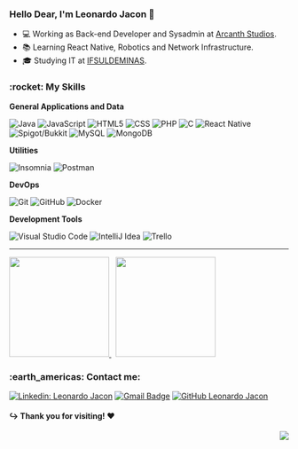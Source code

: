 <h3>Hello Dear, I'm Leonardo Jacon 👋</h3>

 
- 💻 Working as Back-end Developer and Sysadmin at <a href="https://arcanthstudios.com/">Arcanth Studios</a>.
- 📚 Learning React Native, Robotics and Network Infrastructure.
- 🎓 Studying IT at <a href="https://portal.ifsuldeminas.edu.br/">IFSULDEMINAS</a>.

<h3> :rocket: My Skills </h3>

**General Applications and Data**

  ![Java](https://img.shields.io/badge/-Java-333333?style=flat&logo=Java&logoColor=f02020)
  ![JavaScript](https://img.shields.io/badge/-JavaScript-333333?style=flat&logo=javascript)
  ![HTML5](https://img.shields.io/badge/-HTML5-333333?style=flat&logo=HTML5)
  ![CSS](https://img.shields.io/badge/-CSS-333333?style=flat&logo=CSS3&logoColor=1572B6)
  ![PHP](https://img.shields.io/badge/-PHP-333333?style=flat&logo=PHP)
  ![C](https://img.shields.io/badge/-C-333333?style=flat&logo=c)
  ![React Native](https://img.shields.io/badge/-React%20Native-333333?style=flat&logo=react)
  ![Spigot/Bukkit](https://img.shields.io/badge/-Spigot/Bukkit-333333?style=flat&logo=minecraft)
  ![MySQL](https://img.shields.io/badge/-MySQL-333333?style=flat&logo=mysql)
  ![MongoDB](https://img.shields.io/badge/-MongoDB-333333?style=flat&logo=mongodb)

**Utilities**

  ![Insomnia](https://img.shields.io/badge/-Insomnia-333333?style=flat&logo=insomnia)
  ![Postman](https://img.shields.io/badge/-Postman-333333?style=flat&logo=postman)

**DevOps**

  ![Git](https://img.shields.io/badge/-Git-333333?style=flat&logo=git)
  ![GitHub](https://img.shields.io/badge/-GitHub-333333?style=flat&logo=github)
  ![Docker](https://img.shields.io/badge/-Docker-333333?style=flat&logo=docker)

**Development Tools**

  ![Visual Studio Code](https://img.shields.io/badge/-Visual%20Studio%20Code-333333?style=flat&logo=visual-studio-code&logoColor=007ACC)
  ![IntelliJ Idea](https://img.shields.io/badge/-IntelliJ%20IDEA%20-333333?style=flat&logo=intellijidea)
  ![Trello](https://img.shields.io/badge/-Trello-333333?style=flat&logo=trello&logoColor=007ACC)
 
<hr/>

<div>
<a href="https://github.com/leojacondev">
  <img height="180em" src="https://github-readme-stats.vercel.app/api?username=leojacondev&theme=midnight-purple&show_icons=true" />
</a>
&nbsp;
<a href="https://github.com/leojacondev">
  <img height="180em" src="https://github-readme-stats.vercel.app/api/top-langs/?username=leojacondev&layout=compact&langs_count=6&theme=midnight-purple"/>  
</a>

</div>

<h3> :earth_americas: Contact me: </h3> 

[![Linkedin: Leonardo Jacon](https://img.shields.io/badge/-Leonardo%20Jacon-blue?style=flat-square&logo=Linkedin&logoColor=white&link=https://linkedin.com/in/leonardo-jacon)](https://linkedin.com/in/leonardo-jacon)
[![Gmail Badge](https://img.shields.io/badge/-eu@leojacon.dev-006bed?style=flat-square&logo=Gmail&logoColor=white&link=mailto:eu@leojacon.dev)](mailto:eu@leojacon.dev)
[![GitHub Leonardo Jacon]( https://img.shields.io/github/followers/leojacondev?label=follow&style=social)](https://github.com/leojacondev)

<h4> ↪️ Thank you for visiting! ♥️ </h4>
<img align="right" src="https://komarev.com/ghpvc/?username=leojacondev&color=blue">

